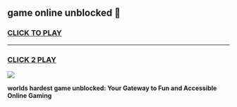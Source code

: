 
## game online unblocked 👋
<h3>
<a href="https://premium.freeplayer.one?title=game_online_unblocked&ref=13F">CLICK TO PLAY</a></h3>
<hr>

<h3>
<a href="https://premium.freeplayer.one?title=game_online_unblocked&ref=13F">CLICK 2 PLAY</a>
  
</h3>

<a href="https://premium.freeplayer.one?title=game_online_unblocked&ref=12F/"><img src="https://clearcache.store/games.png"></a>


**worlds hardest game unblocked: Your Gateway to Fun and Accessible Online Gaming**
